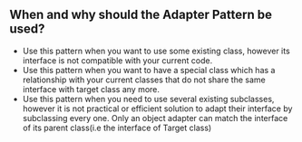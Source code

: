## When and why should the Adapter Pattern be used?

- Use this pattern when you want to use some existing class, however its interface is not compatible with your current code.
- Use this pattern when you want to have a special class which has a relationship with your current classes that do not share the same interface with target class any more. 
- Use this pattern when you need to use several existing subclasses, however it is not practical or efficient solution to adapt their interface by subclassing every one. Only an object adapter can match the interface of its parent class(i.e the interface of Target class)
